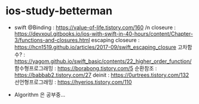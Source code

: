 # ios-study-betterman
- swift
@Binding : https://value-of-life.tistory.com/160 /n
closeure : https://devxoul.gitbooks.io/ios-with-swift-in-40-hours/content/Chapter-3/functions-and-closures.html
escaping closeure : https://hcn1519.github.io/articles/2017-09/swift_escaping_closure
고차함수? : https://yagom.github.io/swift_basic/contents/22_higher_order_function/
함수형프로그래밍 : https://borabong.tistory.com/5
순환참조 : https://babbab2.tistory.com/27
deinit : https://0urtrees.tistory.com/132
선언형프로그래밍 : https://hyerios.tistory.com/110

- Algorithm
은 공부중...
